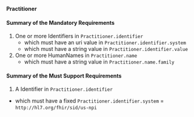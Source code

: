 **Practitioner**

#### Summary of the Mandatory Requirements
1. One or more  Identifiers  in `Practitioner.identifier`
      - which must have an  uri value  in `Practitioner.identifier.system`
      - which must have a  string value  in `Practitioner.identifier.value`
1. One or more  HumanNames  in `Practitioner.name`
      - which must have a  string value  in `Practitioner.name.family`

#### Summary of the Must Support Requirements
1.  A  Identifier  in `Practitioner.identifier`
   - which must have a fixed `Practitioner.identifier.system` = `http://hl7.org/fhir/sid/us-npi`